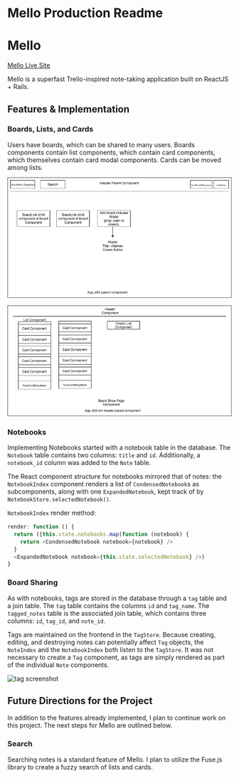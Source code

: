 # Mello Production Readme

# Mello

[Mello Live Site][heroku]

[heroku]: http://www.melloboard.herokuapp.com

Mello is a superfast Trello-inspired note-taking application built on ReactJS + Rails.


## Features & Implementation

### Boards, Lists, and Cards

  Users have boards, which can be shared to many users.  Boards components contain list components, which contain card components, which themselves contain card modal components.  Cards can be moved among lists.  

![image of BoardIndex component](docs/wireframes/BoardIndex.png)

![image of BoardShow component](docs/wireframes/BoardShow.png)

### Notebooks

Implementing Notebooks started with a notebook table in the database.  The `Notebook` table contains two columns: `title` and `id`.  Additionally, a `notebook_id` column was added to the `Note` table.  

The React component structure for notebooks mirrored that of notes: the `NotebookIndex` component renders a list of `CondensedNotebook`s as subcomponents, along with one `ExpandedNotebook`, kept track of by `NotebookStore.selectedNotebook()`.  

`NotebookIndex` render method:

```javascript
render: function () {
  return ({this.state.notebooks.map(function (notebook) {
    return <CondensedNotebook notebook={notebook} />
  }
  <ExpandedNotebook notebook={this.state.selectedNotebook} />)
}
```

### Board Sharing

As with notebooks, tags are stored in the database through a `tag` table and a join table.  The `tag` table contains the columns `id` and `tag_name`.  The `tagged_notes` table is the associated join table, which contains three columns: `id`, `tag_id`, and `note_id`.  

Tags are maintained on the frontend in the `TagStore`.  Because creating, editing, and destroying notes can potentially affect `Tag` objects, the `NoteIndex` and the `NotebookIndex` both listen to the `TagStore`.  It was not necessary to create a `Tag` component, as tags are simply rendered as part of the individual `Note` components.  

![tag screenshot](wireframes/tag-search.png)

## Future Directions for the Project

In addition to the features already implemented, I plan to continue work on this project.  The next steps for Mello are outlined below.

### Search

Searching notes is a standard feature of Mello.  I plan to utilize the Fuse.js library to create a fuzzy search of lists and cards.
